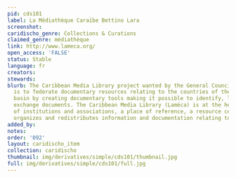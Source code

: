 ```yaml
---
pid: cds101
label: La Médiathèque Caraïbe Bettino Lara
screenshot: 
caridischo_genre: Collections & Curations
claimed_genre: médiathèque
link: http://www.lameca.org/
open_access: 'FALSE'
status: Stable
language: fr
creators: 
stewards: 
blurb: The Caribbean Media Library project wanted by the General Council of Guadeloupe
  is to federate documentary resources relating to the countries of the Caribbean
  basin by creating documentary tools making it possible to identify, locate or even
  exchange documents. The Caribbean Media Library (Laméca) is at the heart of a network
  of institutions and associations, a place of reference, a resource center that collects,
  organizes and redistributes information and documentation relating to the Caribbean
added_by: 
notes: 
order: '092'
layout: caridischo_item
collection: caridischo
thumbnail: img/derivatives/simple/cds101/thumbnail.jpg
full: img/derivatives/simple/cds101/full.jpg
---
```

